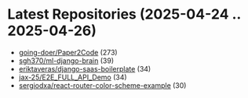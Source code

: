 # Latest Repositories (2025-04-24 .. 2025-04-26)

- [going-doer/Paper2Code](https://github.com/going-doer/Paper2Code) (273)
- [sgh370/ml-django-brain](https://github.com/sgh370/ml-django-brain) (39)
- [eriktaveras/django-saas-boilerplate](https://github.com/eriktaveras/django-saas-boilerplate) (34)
- [jax-25/E2E_FULL_API_Demo](https://github.com/jax-25/E2E_FULL_API_Demo) (34)
- [sergiodxa/react-router-color-scheme-example](https://github.com/sergiodxa/react-router-color-scheme-example) (30)
